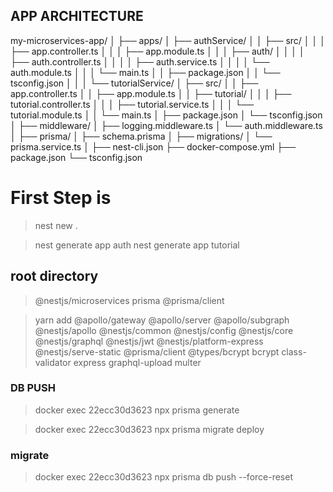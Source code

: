 ## APP ARCHITECTURE

my-microservices-app/ │ ├── apps/ │ ├── authService/ │ │ ├── src/ │ │ │ ├── app.controller.ts │ │ │ ├── app.module.ts │ │ │ ├── auth/ │ │ │ │ ├── auth.controller.ts │ │ │ │ ├── auth.service.ts │ │ │ │ └── auth.module.ts │ │ │ └── main.ts │ │ ├── package.json │ │ └── tsconfig.json │ │ │ └── tutorialService/ │ ├── src/ │ │ ├── app.controller.ts │ │ ├── app.module.ts │ │ ├── tutorial/ │ │ │ ├── tutorial.controller.ts │ │ │ ├── tutorial.service.ts │ │ │ └── tutorial.module.ts │ │ └── main.ts │ ├── package.json │ └── tsconfig.json │ ├── middleware/ │ ├── logging.middleware.ts │ └── auth.middleware.ts │ ├── prisma/ │ ├── schema.prisma │ ├── migrations/ │ └── prisma.service.ts │ ├── nest-cli.json ├── docker-compose.yml ├── package.json └── tsconfig.json

# First Step is

> nest new .

> nest generate app auth
> nest generate app tutorial

## root directory

> @nestjs/microservices prisma @prisma/client

> yarn add @apollo/gateway @apollo/server @apollo/subgraph @nestjs/apollo @nestjs/common @nestjs/config @nestjs/core @nestjs/graphql @nestjs/jwt @nestjs/platform-express @nestjs/serve-static @prisma/client @types/bcrypt bcrypt class-validator express graphql-upload multer

### DB PUSH

> docker exec 22ecc30d3623 npx prisma generate

> docker exec 22ecc30d3623 npx prisma migrate deploy

### migrate

> docker exec 22ecc30d3623 npx prisma db push --force-reset

